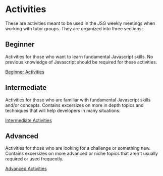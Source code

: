 # Activities
These are activities meant to be used in the JSG weekly meetings when
working with tutor groups. They are organized into three sections:


## Beginner
Activities for those who want to learn fundamental Javascript skills.
No previous knowledge of Javascript should be required for these activities.

[Beginner Activities](beginner)

## Intermediate
Activities for those who are familiar with fundamental Javascript skills
and/or concepts. Contains excersizes on more in depth topics and techniques
that will help developers in many situations.

[Intermediate Activities](intermediate)

## Advanced
Activities for those who are looking for a challenge or something new.
Contains excersizes on more advanced or niche topics that aren't usually
required or used frequently.

[Advanced Activities](advanced)
